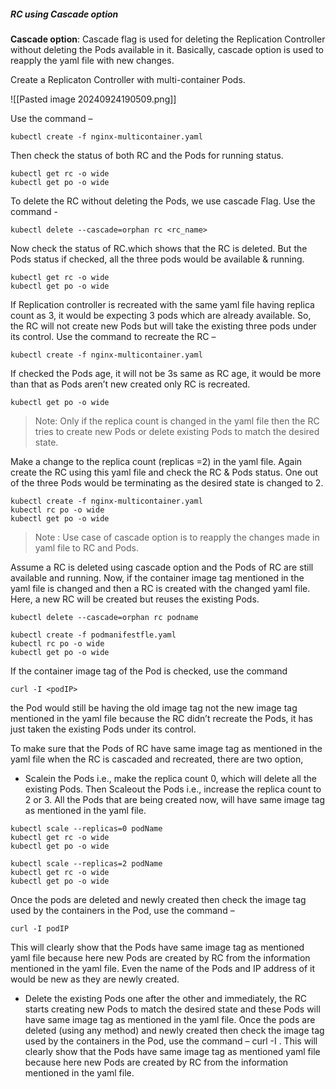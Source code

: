 ##### RC using Cascade option 

**Cascade option**: Cascade flag is used for deleting the Replication Controller without deleting the Pods available in it. Basically, cascade option is used to reapply the yaml file with new changes.  

Create a Replicaton Controller with multi-container Pods. 

![[Pasted image 20240924190509.png]]

Use the command – 
```
kubectl create -f nginx-multicontainer.yaml 
```
 
Then check the status of both RC and the Pods for running status. 
```
kubectl get rc -o wide
kubectl get po -o wide
```

To delete the RC without deleting the Pods, we use cascade Flag. Use the command -
```
kubectl delete --cascade=orphan rc <rc_name>
```
 
Now check the status of RC.which shows that the RC is deleted. But the Pods status if checked, all the three pods would be available & running. 
```
kubectl get rc -o wide
kubectl get po -o wide
```
If Replication controller is recreated with the same yaml file having replica count as 3, it would be expecting 3 pods which are already available. So, the RC will not create new Pods but will take the existing three pods under its control. Use the command to recreate the RC – 
```
kubectl create -f nginx-multicontainer.yaml 
```
 
If checked the Pods age, it will not be 3s same as RC age, it would be more than that as Pods aren’t new created only RC is recreated.
```
kubectl get po -o wide
```
>Note: Only if the replica count is changed in the yaml file then the RC tries to create new Pods or delete existing Pods to match the desired state. 

Make a change to the replica count (replicas =2) in the yaml file. Again create the RC using this yaml file and check the RC & Pods status. One out of the three Pods would be terminating as the desired state is changed to 2. 
```
kubectl create -f nginx-multicontainer.yaml 
kubectl rc po -o wide
kubectl get po -o wide
```
 > Note : Use case of cascade option is to reapply the changes made in yaml file to RC and Pods. 
 
 Assume a RC is deleted using cascade option and the Pods of RC are still available and running. Now, if the container image tag mentioned in the yaml file is changed and then a RC is created with the changed yaml file. Here, a new RC will be created but reuses the existing Pods.
 ```
kubectl delete --cascade=orphan rc podname
```

```
kubectl create -f podmanifestfle.yaml
kubectl rc po -o wide
kubectl get po -o wide
```
If the container image tag of the Pod is checked, use the command 
```
curl -I <podIP>
```
the Pod would still be having the old image tag not the new image tag mentioned in the yaml file because the RC didn’t recreate the Pods, it has just taken the existing Pods under its control.
 
To make sure that the Pods of RC have same image tag as mentioned in the yaml file when the RC is cascaded and recreated, there are two option,
- Scalein the Pods i.e., make the replica count 0, which will delete all the existing Pods. Then Scaleout the Pods i.e., increase the replica count to 2 or 3. All the Pods that are being created now, will have same image tag as mentioned in the yaml file.
```
kubectl scale --replicas=0 podName
kubectl get rc -o wide
kubectl get po -o wide
```
```
kubectl scale --replicas=2 podName
kubectl get rc -o wide
kubectl get po -o wide
```
 
 
Once the pods are deleted and newly created then check the image tag used by the containers in the Pod, use the command –
```
curl -I podIP
```
 This will clearly show that the Pods have same image tag as mentioned yaml file because here new Pods are created by RC from the information mentioned in the yaml file. Even the name of the Pods and IP address of it would be new as they are newly created.
- Delete the existing Pods one after the other and immediately, the RC starts creating new Pods to match the desired state and these Pods will have same image tag as mentioned in the yaml file. 
Once the pods are deleted (using any method) and newly created then check the image tag used by the containers in the Pod, use the command – curl -I <Pod IP>. This will clearly show that the Pods have same image tag as mentioned yaml file because here new Pods are created by RC from the information mentioned in the yaml file. 

